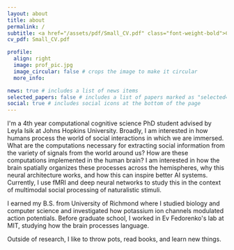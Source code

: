 ```yaml
---
layout: about
title: about
permalink: /
subtitle: <a href="/assets/pdf/Small_CV.pdf" class="font-weight-bold">CV</a> 
cv_pdf: Small_CV.pdf

profile:
  align: right
  image: prof_pic.jpg
  image_circular: false # crops the image to make it circular
  more_info: 

news: true # includes a list of news items
selected_papers: false # includes a list of papers marked as "selected={true}"
social: true # includes social icons at the bottom of the page
---
```


I'm a 4th year computational cognitive science PhD student advised by Leyla Isik at Johns Hopkins University. 
Broadly, I am interested in how humans process the world of social interactions in which we are immersed. What are the computations necessary for extracting social information from the variety of signals from the world around us? How are these computations implemented in the human brain? I am interested in how the brain spatially organizes these processes across the hemispheres, why this neural architecture works, and how this can inspire better AI systems. Currently, I use fMRI and deep neural networks to study this in the context of multimodal social processing of naturalistic stimuli.  

I earned my B.S. from University of Richmond where I studied biology and computer science and investigated how potassium ion channels modulated action potentials. Before graduate school, I worked in Ev Fedorenko's lab at MIT, studying how the brain processes language.

Outside of research, I like to throw pots, read books, and learn new things.
